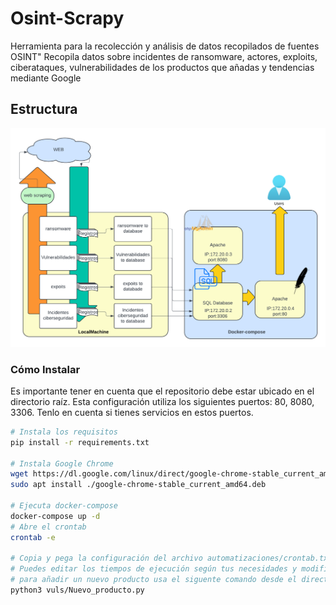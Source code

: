 # Osint-Scrapy
Herramienta para la recolección y análisis de datos recopilados de fuentes OSINT"
Recopila datos sobre incidentes de ransomware, actores, exploits, ciberataques, vulnerabilidades de los productos que añadas y tendencias mediante Google
## Estructura
  <a href="https://github.com/alvarolp19/proyecto/blob/main/tfg.png"><img src="./tfg.png" alt="OpenCTI"></a>
### Cómo Instalar

Es importante tener en cuenta que el repositorio debe estar ubicado en el directorio raíz.
Esta configuración utiliza los siguientes puertos: 80, 8080, 3306. Tenlo en cuenta si tienes servicios en estos puertos.

```bash
# Instala los requisitos
pip install -r requirements.txt

# Instala Google Chrome
wget https://dl.google.com/linux/direct/google-chrome-stable_current_amd64.deb
sudo apt install ./google-chrome-stable_current_amd64.deb

# Ejecuta docker-compose
docker-compose up -d
# Abre el crontab
crontab -e

# Copia y pega la configuración del archivo automatizaciones/crontab.txt.
# Puedes editar los tiempos de ejecución según tus necesidades y modificar o eliminar los archivos .log.
# para añadir un nuevo producto usa el siguente comando desde el directo principal del proyecto y automáticamente se regustrara en la base de datos 
python3 vuls/Nuevo_producto.py


